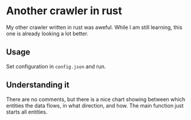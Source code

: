 # Another crawler in rust

My other crawler written in rust was aweful. While I am still learning, this one is already looking a lot better.


## Usage
Set configuration in `config.json` and run.

## Understanding it
There are no comments, but there is a nice chart showing between which entities the data flows, in what direction, and how. The main function just starts all entities.